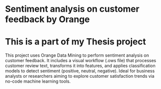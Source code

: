 # Sentiment analysis on customer feedback by Orange
# This is a part of my Thesis project
This project uses Orange Data Mining to perform sentiment analysis on customer feedback.
It includes a visual workflow (.ows file) that processes customer review text, transforms it into features, and applies classification models to detect sentiment (positive, neutral, negative).
Ideal for business analysts or researchers aiming to explore customer satisfaction trends via no-code machine learning tools.
